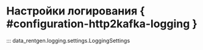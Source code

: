 # Настройки логирования { #configuration-http2kafka-logging }

::: data_rentgen.logging.settings.LoggingSettings
